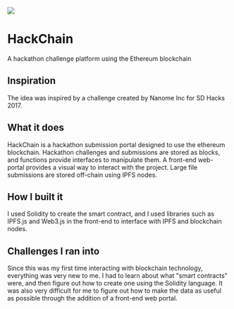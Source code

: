 ![](https://image.ibb.co/iOJkFm/image.png)

# HackChain
A hackathon challenge platform using the Ethereum blockchain

## Inspiration
The idea was inspired by a challenge created by Nanome Inc for SD Hacks 2017.

## What it does
HackChain is a hackathon submission portal designed to use the ethereum blockchain. Hackathon challenges and submissions are stored as blocks, and functions provide interfaces to manipulate them. A front-end web-portal provides a visual way to interact with the project. Large file submissions are stored off-chain using IPFS nodes.

## How I built it
I used Solidity to create the smart contract, and I used libraries such as IPFS.js and Web3.js in the front-end to interface with IPFS and blockchain nodes.

## Challenges I ran into
Since this was my first time interacting with blockchain technology, everything was very new to me. I had to learn about what "smart contracts" were, and then figure out how to create one using the Solidity language. It was also very difficult for me to figure out how to make the data as useful as possible through the addition of a front-end web portal.
